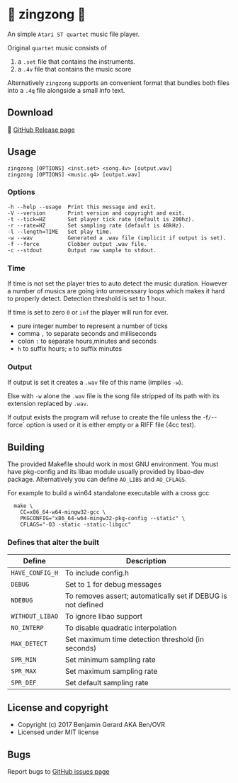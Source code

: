 # :musical_note: zingzong :musical_note:

An simple `Atari ST quartet` music file player.

Original `quartet` music consists of

  1. a `.set` file that contains the instruments.
  2. a `.4v` file  that contains the music score

Alternatively `zingzong` supports an convenient format that bundles both files into a `.4q` file alongside a small info text.

## Download

:floppy_disk: [GitHub Release page](releases)

## Usage

    zingzong [OPTIONS] <inst.set> <song.4v> [output.wav]
    zingzong [OPTIONS] <music.q4> [output.wav]

### Options
    -h --help --usage  Print this message and exit.
    -V --version       Print version and copyright and exit.
    -t --tick=HZ       Set player tick rate (default is 200hz).
    -r --rate=HZ       Set sampling rate (default is 48kHz).
    -l --length=TIME   Set play time.
    -w --wav           Generated a .wav file (implicit if output is set).
    -f --force         Clobber output .wav file.
    -c --stdout        Output raw sample to stdout.

### Time

If time is not set the player tries to auto detect the music duration. However a number of musics are going into unnecessary loops which makes it hard to properly detect. Detection threshold is set to 1 hour.

If time is set to zero `0` or `inf` the player will run for ever.

  * pure integer number to represent a number of ticks
  * comma `,` to separate seconds and milliseconds
  * colon `:` to separate hours,minutes and seconds
  * `h` to suffix hours; `m` to suffix minutes

### Output

If output is set it creates a `.wav` file of this name (implies `-w`).

Else with `-w` alone the `.wav` file is the song file stripped of
its path with its extension replaced by `.wav`.

If output exists the program will refuse to create the file unless the -f`/`--force` option is used or it is either empty or a RIFF file (4cc test).

## Building

The provided Makefile should work in most GNU environment. You must have pkg-config and its libao module usually provided by libao-dev package. Alternatively you can define `AO_LIBS` and `AO_CFLAGS`.

For example to build a win64 standalone executable with a cross gcc

      make \
        CC=x86_64-w64-mingw32-gcc \
        PKGCONFIG="x86_64-w64-mingw32-pkg-config --static" \
        CFLAGS="-O3 -static -static-libgcc"

### Defines that alter the built

 |     Define    |                        Description                         |
 |---------------|------------------------------------------------------------|
 |`HAVE_CONFIG_H`|To include config.h                                         |
 |   `DEBUG`     |Set to 1 for debug messages                                 |
 |   `NDEBUG`    |To removes assert; automatically set if DEBUG is not defined|
 |`WITHOUT_LIBAO`|To ignore libao support                                     |
 |  `NO_INTERP`  |To disable quadratic interpolation                          |
 | `MAX_DETECT`  |Set maximum time detection threshold (in seconds)           |
 |   `SPR_MIN`   |Set minimum sampling rate                                   |
 |   `SPR_MAX`   |Set maximum sampling rate                                   |
 |   `SPR_DEF`   |Set default sampling rate                                   |

## License and copyright

  * Copyright (c) 2017 Benjamin Gerard AKA Ben/OVR
  * Licensed under MIT license

## Bugs

  Report bugs to [GitHub issues page](https://github.com/benjihan/zingzong/issues)
